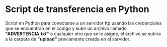 # Script de transferencia en Python 

Script en Python para conectarse a un servidor ftp usando las credenciales que se encuentran en el codigo y subir un
archivo llamado **"ADVERTENCIA.txt"** o cualquier otro que se le asigne, el archivo se subira a la carpeta de **"upload"** previamente creada en el servidor.
